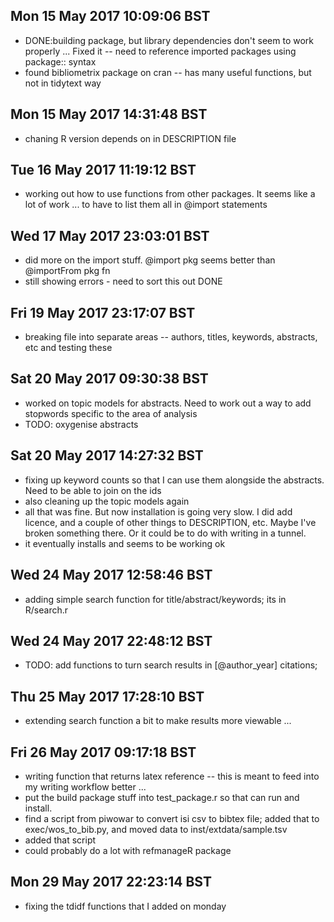 
## Mon 15 May 2017 10:09:06 BST
- DONE:building package, but library dependencies don't seem to work properly ... Fixed it -- need to reference imported packages using package:: syntax
- found bibliometrix package on cran -- has many useful functions, but not in tidytext way

## Mon 15 May 2017 14:31:48 BST
-  chaning R version depends on in DESCRIPTION file

## Tue 16 May 2017 11:19:12 BST
- working out how to use functions from other packages. It seems like a lot of work ... to have to list them all in @import statements 

## Wed 17 May 2017 23:03:01 BST
- did more on the import stuff. @import pkg seems better than @importFrom pkg fn
- still showing errors - need to sort this out DONE

## Fri 19 May 2017 23:17:07 BST
- breaking file into separate areas -- authors, titles, keywords, abstracts, etc and testing these

## Sat 20 May 2017 09:30:38 BST
- worked on topic models for abstracts. Need to work out a way to add stopwords specific to the area of analysis 
- TODO: oxygenise abstracts

## Sat 20 May 2017 14:27:32 BST
- fixing up keyword counts so that I can use them alongside the abstracts. Need to be able to join on the ids 
- also cleaning up the topic models again
- all that was fine. But now installation is going very slow. I did add licence, and a couple of other things to DESCRIPTION, etc. Maybe I've broken something there. Or it could be to do with writing in a tunnel. 
- it eventually installs and seems to be working ok

## Wed 24 May 2017 12:58:46 BST
- adding simple search function for title/abstract/keywords; its in R/search.r 

## Wed 24 May 2017 22:48:12 BST
- TODO: add functions to turn search results in [@author_year] citations;  

## Thu 25 May 2017 17:28:10 BST
- extending search function a bit to make results more viewable ... 

## Fri 26 May 2017 09:17:18 BST
- writing function that returns latex reference  -- this is meant to feed into my writing workflow better ... 
- put the build package stuff into test_package.r so that can run and install.
- find a script from piwowar to convert isi csv to bibtex file; added that to exec/wos_to_bib.py, and moved data to inst/extdata/sample.tsv 
- added that script
- could probably do a lot with refmanageR package

## Mon 29 May 2017 22:23:14 BST
- fixing the tdidf functions that I added on monday
